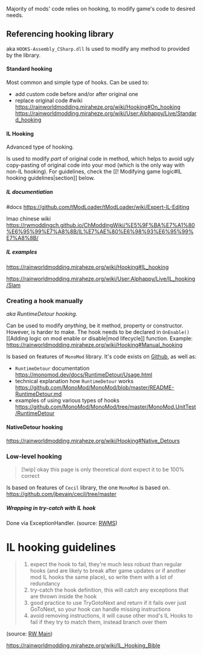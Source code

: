 Majority of mods' code relies on hooking, to modify game's code to desired needs.
## Referencing hooking library
aka `HOOKS-Assembly_CSharp.dll`
Is used to modify any method to provided by the library.
#### Standard hooking 
Most common and simple type of hooks.
Can be used to:
- add custom code before and/or after original one
- replace original code
#wiki
https://rainworldmodding.miraheze.org/wiki/Hooking#On_hooking
https://rainworldmodding.miraheze.org/wiki/User:Alphappy/Live/Standard_hooking

#### IL Hooking
Advanced type of hooking.

Is used to modify *part* of original code in method, which helps to avoid ugly copy-pasting of original code into your mod (which is the only way with non-IL hooking).
For guidelines, check the [[! Modifying game logic#IL hooking guidelines|section]] below.
##### IL documentiation
#docs
https://github.com/tModLoader/tModLoader/wiki/Expert-IL-Editing

lmao chinese wiki  
https://rwmoddingch.github.io/ChModdingWiki/%E5%9F%BA%E7%A1%80%E6%95%99%E7%A8%8B/IL%E7%AE%80%E6%98%93%E6%95%99%E7%A8%8B/

##### IL examples
https://rainworldmodding.miraheze.org/wiki/Hooking#IL_hooking

https://rainworldmodding.miraheze.org/wiki/User:Alphappy/Live/IL_hooking/Slam



### Creating a hook manually
*aka RuntimeDetour hooking.*

Can be used to modify *anything*, be it method, property or constructor. However, is harder to make. 
The hook needs to be declared in `OnEnable()` [[Adding logic on mod enable or disable|mod lifecycle]] function.
Example:
https://rainworldmodding.miraheze.org/wiki/Hooking#Manual_hooking

Is based on features of `MonoMod` library. It's code exists on [Github](https://github.com/MonoMod/MonoMod/tree/master), as well as:
- `RuntimeDetour` documentation
	https://monomod.dev/docs/RuntimeDetour/Usage.html
- technical explanation how `RuntimeDetour` works
	https://github.com/MonoMod/MonoMod/blob/master/README-RuntimeDetour.md
- examples of using various types of hooks
	https://github.com/MonoMod/MonoMod/tree/master/MonoMod.UnitTest/RuntimeDetour

#### NativeDetour hooking
https://rainworldmodding.miraheze.org/wiki/Hooking#Native_Detours

### Low-level hooking
> [!wip] okay this page is only theoretical dont expect it to be 100% correct

Is based on features of `Cecil` library, the one `MonoMod` is based on.
https://github.com/jbevain/cecil/tree/master
##### Wrapping in try-catch with IL hook  
Done via ExceptionHandler.
(source: [RWMS](https://discord.com/channels/1237826015829557400/1237868501960491141/1329397865029697587))

# IL hooking guidelines

> 1. expect the hook to fail, they're much less robust than regular hooks (and are likely to break after game updates or if another mod IL hooks the same place), so write them with a lot of redundancy   
> 2. try-catch the hook definition, this will catch any exceptions that are thrown inside the hook   
> 3. good practice to use TryGotoNext and return if it fails over just GoToNext, so your hook can handle missing instructions   
> 4. avoid removing instructions, it will cause other mod's IL Hooks to fail if they try to match them, instead branch over them

(source: [RW Main](https://discord.com/channels/291184728944410624/431534164932689921/1332333516641407038))

https://rainworldmodding.miraheze.org/wiki/IL_Hooking_Bible

